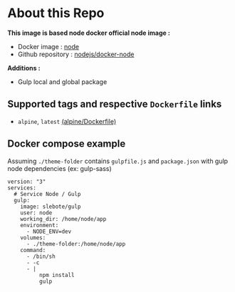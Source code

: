 # About this Repo

**This image is based node docker official node image :**

- Docker image : [node](https://hub.docker.com/_/node/)
- Github repository : [nodejs/docker-node](https://github.com/nodejs/docker-node)

**Additions :**

- Gulp local and global package

## Supported tags and respective `Dockerfile` links

- `alpine`, `latest` [(alpine/Dockerfile)](https://github.com/slebote/gulp/blob/master/alpine/Dockerfile)

## Docker compose example

Assuming `./theme-folder` contains `gulpfile.js` and `package.json` with gulp node dependencies (ex: gulp-sass)

```
version: "3"
services:
  # Service Node / Gulp
  gulp:
    image: slebote/gulp
    user: node
    working_dir: /home/node/app
    environment:
      - NODE_ENV=dev
    volumes:
      - ./theme-folder:/home/node/app
    command:
      - /bin/sh
      - -c
      - |
          npm install
          gulp
```